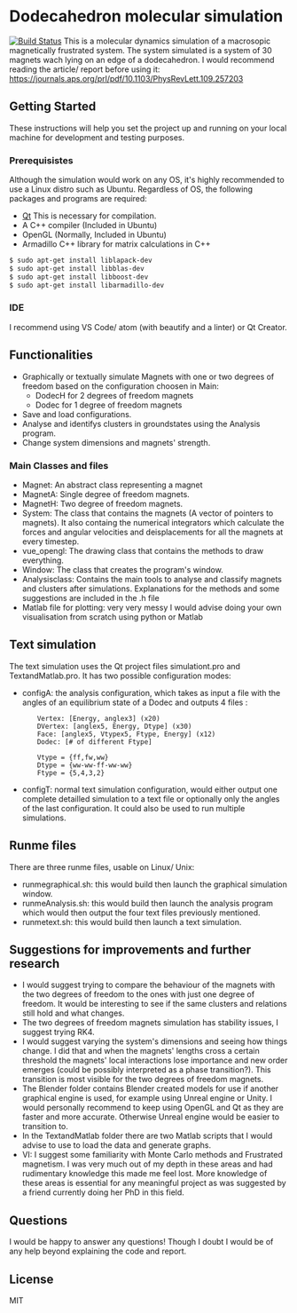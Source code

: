 # Dodecahedron molecular simulation

[![Build Status](https://travis-ci.org/joemccann/dillinger.svg?branch=master)](https://travis-ci.org/joemccann/dillinger)
This is a molecular dynamics simulation of a macrosopic magnetically frustrated system. The system simulated is a system of 30 magnets wach lying on an edge of a dodecahedron. I would recommend reading the article/ report before using it: https://journals.aps.org/prl/pdf/10.1103/PhysRevLett.109.257203

## Getting Started

These instructions will help you set the project up and running on your local machine for development and testing purposes.

### Prerequisistes
Although the simulation would work on any OS, it's highly recommended to use a Linux distro such as Ubuntu. Regardless of OS, the following packages and programs are required:

 - [Qt](https://www.qt.io/download) This is necessary for compilation.
 - A C++ compiler (Included in Ubuntu)
 - OpenGL (Normally, Included in Ubuntu)
 - Armadillo C++ library for matrix calculations in C++

```sh
$ sudo apt-get install liblapack-dev
$ sudo apt-get install libblas-dev
$ sudo apt-get install libboost-dev
$ sudo apt-get install libarmadillo-dev
```
### IDE
I recommend using VS Code/ atom (with beautify and a linter) or Qt Creator. 

## Functionalities
 - Graphically or textually simulate Magnets with one or two degrees of freedom based on the configuration choosen in Main:
    - DodecH for 2 degrees of freedom magnets
    - Dodec for 1 degree of freedom magnets
 - Save and load configurations.
 - Analyse and identifys clusters in groundstates using the Analysis program.
 - Change system dimensions and magnets' strength.

### Main Classes and files

- Magnet: An abstract class representing a magnet
- MagnetA: Single degree of freedom magnets.
- MagnetH: Two degree of freedom magnets.
- System: The class that contains the magnets (A vector of pointers to magnets). It also containg the numerical integrators which calculate the forces and angular velocities and deisplacements for all the magnets at every timestep.
- vue_opengl: The drawing class that contains the methods to draw everything.
- Window: The class that creates the program's window.
- Analysisclass: Contains the main tools to analyse and classify magnets and clusters after simulations. Explanations for the methods and some suggestions are included in the .h file
- Matlab file for plotting: very very messy I would advise doing your own visualisation from scratch using python or Matlab

## Text simulation
The text simulation uses the Qt project files simulationt.pro and TextandMatlab.pro.
It has two possible configuration modes:
- configA: the analysis configuration, which takes as input a file with the angles of an equilibrium state of a Dodec and outputs 4 files :
```
       Vertex: [Energy, anglex3] (x20)
       DVertex: [anglex5, Energy, Dtype] (x30)
       Face: [anglex5, Vtypex5, Ftype, Energy] (x12)
       Dodec: [# of different Ftype]

       Vtype = {ff,fw,ww}
       Dtype = {ww-ww-ff-ww-ww}
       Ftype = {5,4,3,2}
```
- configT: normal text simulation configuration, would either output one complete detailled simulation to a text file or optionally only the angles of the last configuration. It could also be used to run multiple simulations.

## Runme files
There are three runme files, usable on Linux/ Unix:
- runmegraphical.sh: this would build then launch the graphical simulation window.
- runmeAnalysis.sh: this would build then launch the analysis program which would then output the four text files previously mentioned.
- runmetext.sh: this would build then launch a text simulation.

## Suggestions for improvements and further research

- I would suggest trying to compare the behaviour of the magnets with the two degrees of freedom to the ones with just one degree of freedom. It would be interesting to see if the same clusters and relations still hold and what changes.
- The two degrees of freedom magnets simulation has stability issues, I suggest trying RK4.
- I would suggest varying the system's dimensions and seeing how things change. I did that and when the magnets' lengths cross a certain threshold the magnets' local interactions lose importance and new order emerges (could be possibly interpreted as a phase transition?). This transition is most visible for the two degrees of freedom magnets. 
- The Blender folder contains Blender created models for use if another graphical engine is used, for example using Unreal engine or Unity. I would personally recommend to keep using OpenGL and Qt as they are faster and more accurate. Otherwise Unreal engine would be easier to transition to.
- In the TextandMatlab folder there are two Matlab scripts that I would advise to use to load the data and generate graphs.
- VI: I suggest some familiarity with Monte Carlo methods and Frustrated magnetism. I was very much out of my depth in these areas and had rudimentary knowledge this made me feel lost. More knowledge of these areas is essential for any meaningful project as was suggested by a friend currently doing her PhD in this field.


## Questions

I would be happy to answer any questions! Though I doubt I would be of any help beyond explaining the code and report.


License
----

MIT






